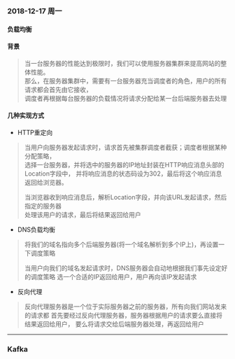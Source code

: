 ### 2018-12-17 周一

#### 负载均衡

#### 背景

> 当一台服务器的性能达到极限时，我们可以使用服务器集群来提高网站的整体性能。  
> 那么，在服务器集群中，需要有一台服务器充当调度者的角色，用户的所有请求都会首先由它接收，  
> 调度者再根据每台服务器的负载情况将请求分配给某一台后端服务器去处理


#### 几种实现方式

+ HTTP重定向

> 当用户向服务器发起请求时，请求首先被集群调度者截获；调度者根据某种分配策略，  
> 选择一台服务器，并将选中的服务器的IP地址封装在HTTP响应消息头部的Location字段中，
> 并将响应消息的状态码设为302，最后将这个响应消息返回给浏览器。
>
> 当浏览器收到响应消息后，解析Location字段，并向该URL发起请求，然后指定的服务器  
> 处理该用户的请求，最后将结果返回给用户

+ DNS负载均衡

> 将我们的域名指向多个后端服务器(将一个域名解析到多个IP上)，再设置一下调度策略
>
> 当用户向我们的域名发起请求时，DNS服务器会自动地根据我们事先设定好的调度策略
> 选一个合适的IP返回给用户，用户再向该IP发起请求

+ 反向代理

> 反向代理服务器是一个位于实际服务器之前的服务器，所有向我们网站发来的请求都
> 首先要经过反向代理服务器，服务器根据用户的请求要么直接将结果返回给用户，
> 要么将请求交给后端服务器处理，再返回给用户

---

### Kafka

